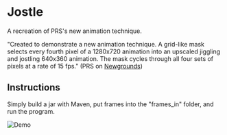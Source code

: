 # Jostle
A recreation of PRS's new animation technique.

"Created to demonstrate a new animation technique. A grid-like mask selects every fourth pixel of a 1280x720 animation into an upscaled jiggling and jostling 640x360 animation. The mask cycles through all four sets of pixels at a rate of 15 fps." (PRS on [Newgrounds](https://www.newgrounds.com/portal/view/762970))

## Instructions

Simply build a jar with Maven, put frames into the "frames_in" folder, and run the program.

![Demo](https://raw.githubusercontent.com/dme6/Jostle/main/github/demo.gif)
